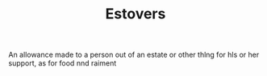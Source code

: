 ---
title: Estovers
letter: E
permalink: "/definitions/bld-estovers.html"
body: An allowance made to a person out of an estate or other thlng for hls or her
  support, as for food nnd raiment
published_at: '2018-07-07'
source: Black's Law Dictionary 2nd Ed (1910)
layout: post
---